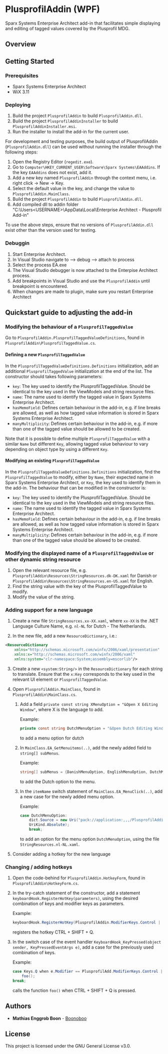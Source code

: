# PlusprofilAddin (WPF)
Sparx Systems Enterprise Architect add-in that facilitates simple displaying and editing of tagged values covered by the Plusprofil MDG. 

## Overview


## Getting Started
### Prerequisites
* Sparx Systems Enterprise Architect
* WiX 3.11

### Deploying
1. Build the project `PlusprofilAddin` to build `PlusprofilAddin.dll`.
2. Build the project `PlusprofilAddinInstaller` to build `PlusprofilAddinInstaller.msi`.
3. Run the installer to install the add-in for the current user.

For development and testing purposes, the build output of PlusprofilAddin (`PlusprofilAddin.dll`) can be used without running the installer through the following steps:

1. Open the Registry Editor (`regedit.exe`).
2. Go to `Computer\HKEY_CURRENT_USER\Software\Sparx Systems\EAAddins`. If the key `EAAddins` does not exist, add it. 
3. Add a new key named `PlusprofilAddin` through the context menu, i.e. right click -> New -> Key.
4. Select the default value in the key, and change the value to `PlusprofilAddin.MainClass`.
5. Build the project `PlusprofilAddin` to build `PlusprofilAddin.dll`.
6. Add compiled dll to addin folder "C:\Users\<USERNAME>\AppData\Local\Enterprise Architect - Plusprofil Add-in"

To use the above steps, ensure that no versions of `PlusprofilAddin.dll` exist other than the version used for testing.

### Debuggin
1. Start Enterprise Architect.
2. In Visual Studio navigate to --> debug --> attach to process
3. Select the process EA.exe
4. The Visual Studio debugger is now attached to the Enterpise Architect process.
5. Add breakpoints in Visual Studio and use the `PlusprofilAddin` until breakpoint is encountered.
6. When changes are made to plugin, make sure you restart Enterprise Architect

## Quickstart guide to adjusting the add-in
### Modifying the behaviour of a `PlusprofilTaggedValue`
Go to `PlusprofilAddin.PlusprofilTaggedValueDefinitions`, found in `PlusprofilAddin\PlusprofilTaggedValue.cs`.

#### Defining a new `PlusprofilTaggedValue`
In the `PlusprofilTaggedValueDefinitions.Definitions` initialization, add an additional `PlusprofilTaggedValue` initialization at the end of the list.
The constructor should takes following parameters:
* `key`: The key used to identify the PlusprofilTaggedValue. Should be identical to the key used in the ViewModels and string resource files.
* `name`: The name used to identify the tagged value in Sparx Systems Enterprise Architect.
* `hasMemoField`: Defines certain behaviour in the add-in, e.g. if line breaks are allowed, as well as how tagged value information is stored in Sparx Systems Enterprise Architect.
* `manyMultiplicity`: Defines certain behaviour in the add-in, e.g. if more than one of the tagged value should be allowed to be created.

Note that it is possible to define multiple `PlusprofilTaggedValue` with a similar `Name` but different `Key`, allowing tagged value behaviour to vary depending on object type by using a different `Key`.

#### Modifying an existing `PlusprofilTaggedValue`
In the `PlusprofilTaggedValueDefinitions.Definitions` initialization, find the `PlusprofilTaggedValue` to modify, either by `Name`, their expected name in Sparx Systems Enterprise Architect, or `Key`, the key used to identify them in the add-in. The behaviour that can be modified in the constructor is:
* `key`: The key used to identify the PlusprofilTaggedValue. Should be identical to the key used in the ViewModels and string resource files.
* `name`: The name used to identify the tagged value in Sparx Systems Enterprise Architect.
* `hasMemoField`: Defines certain behaviour in the add-in, e.g. if line breaks are allowed, as well as how tagged value information is stored in Sparx Systems Enterprise Architect.
* `manyMultiplicity`: Defines certain behaviour in the add-in, e.g. if more than one of the tagged value should be allowed to be created.

### Modifying the displayed name of a `PlusprofilTaggedValue` or other dynamic string resource
1. Open the relevant resource file, e.g. `PlusprofilAddin\Resources\StringResources.dk-DK.xaml` for Danish or `PlusprofilAddin\Resources\StringResources.en-US.xaml` for English.
2. Find the string value with the key of the PlusprofilTaggedValue to modify.
3. Modify the value of the string.

### Adding support for a new language
1. Create a new file `StringResources.xx-XX.xaml`, where `xx-XX` is the .NET Language Culture Name, e.g. `nl-NL` for Dutch - The Netherlands.

2. In the new file, add a new `ResourceDictionary`, i.e.:
````xml
<ResourceDictionary
	xmlns="http://schemas.microsoft.com/winfx/2006/xaml/presentation"
	xmlns:x="http://schemas.microsoft.com/winfx/2006/xaml"
	xmlns:system="clr-namespace:System;assembly=mscorlib"/>
````

3. Create a new `<system:String/>` in the `ResourceDictionary` for each string to translate. Ensure that the `x:Key` corresponds to the key used in the relevant UI element or `PlusprofilTaggedValue`.

4. Open `PlusprofilAddin.MainClass`, found in `PlusprofilAddin\MainClass.cs`.
    1. Add a field `private const string XMenuOption = "&Open X Editing Window"`, where X is the language to add.
    
        Example:
    
        ```csharp
        private const string DutchMenuOption = "&Open Dutch Editing Window;
        ```
        
        to add a menu option for dutch
    
    2. In `MainClass.EA_GetMenuitems(..)`, add the newly added field to `string[] subMenus`.
        
        Example:
        
        ```csharp
        string[] subMenus = {DanishMenuOption, EnglishMenuOption, DutchMenuOption};
        ```
        
        to add the Dutch option to the menu.
    
    3. In the `itemName` switch statement of `MainClass.EA_MenuClick(..)`, add a new case for the newly added menu option.
    
        Example:
	
        ```csharp
        case DutchMenuOption:
        	dict.Source = new Uri("pack://application:,,,/PlusprofilAddin;component/Resources/StringResources.nl-NL.xaml",
        	UriKind.Absolute);
        	break;
        ```
        to add an option for the menu option `DutchMenuOption`, using the file `StringResources.nl-NL.xaml`.
	
5. Consider adding a hotkey for the new language

### Changing / adding hotkeys
1. Open the code-behind for `PlusprofilAddin.HotkeyForm`, found in `PlusprofilAddin\HotkeyForm.cs`.

2. In the try-catch statement of the constructor, add a statement `keyboardHook.RegisterHotKey(parameters)`, using the desired combination of keys and modifier keys as parameters.

    Example:
    
    ```csharp
    keyboardHook.RegisterHotKey(PlusprofilAddin.ModifierKeys.Control | PlusprofilAddin.ModifierKeys.Shift, Keys.Q)
    ```
    
    registers the hotkey CTRL + SHIFT + Q.

3. In the switch case of the event handler `KeyboardHook_KeyPressed(object sender, KeyPressedEventArgs e)`, add a case for the previously used combination of keys.

    Example:
    ```csharp
    case Keys.Q when e.Modifier == PlusprofilAdd.ModifierKeys.Control | PlusprofilAdd.ModifierKeys.Shift:
    	foo();
	break;
    ```
    
    calls the function `foo()` when CTRL + SHIFT + Q is pressed.

## Authors
* **Mathias Enggrob Boon** - [Boonoboo](https://github.com/Boonoboo)

## License
This project is licensed under the GNU General License v3.0.
